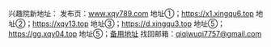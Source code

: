
兴趣院新地址：
发布页：www.xqy789.com
地址①；https://x1.xingqu6.top
地址②；https://xqy13.top
地址③；https://d.xingqu3.top
地址⑤；https://gg.xqy04.top
地址⑤；[备用地址](https://add133.top/tz.html)
找回邮箱：qiqiwuqi7757@gmail.com

